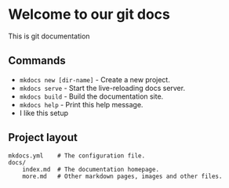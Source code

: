 # Welcome to our git docs

This is git documentation

## Commands

* `mkdocs new [dir-name]` - Create a new project.
* `mkdocs serve` - Start the live-reloading docs server.
* `mkdocs build` - Build the documentation site.
* `mkdocs help` - Print this help message.
* I like this setup

## Project layout

    mkdocs.yml    # The configuration file.
    docs/
        index.md  # The documentation homepage.
        more.md   # Other markdown pages, images and other files.
